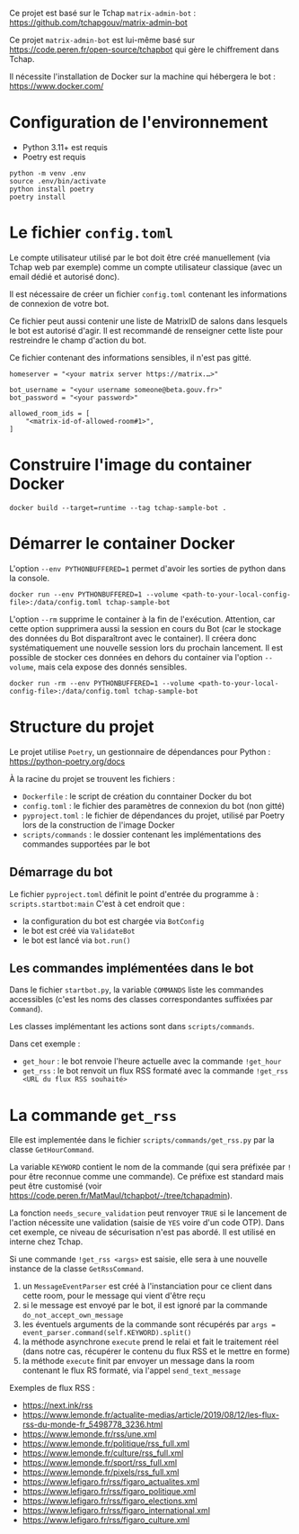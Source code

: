 Ce projet est basé sur le Tchap `matrix-admin-bot` : https://github.com/tchapgouv/matrix-admin-bot

Ce projet `matrix-admin-bot` est lui-même basé sur https://code.peren.fr/open-source/tchapbot qui gère le chiffrement dans Tchap.

Il nécessite l'installation de Docker sur la machine qui hébergera le bot : https://www.docker.com/

# Configuration de l'environnement

- Python 3.11+ est requis
- Poetry est requis
```
python -m venv .env
source .env/bin/activate
python install poetry
poetry install
```

# Le fichier `config.toml`

Le compte utilisateur utilisé par le bot doit être créé manuellement (via Tchap web par exemple) comme un compte utilisateur classique (avec un email dédié et autorisé donc).

Il est nécessaire de créer un fichier `config.toml` contenant les informations de connexion de votre bot.

Ce fichier peut aussi contenir une liste de MatrixID de salons dans lesquels le bot est autorisé d'agir. Il est recommandé de renseigner cette liste pour restreindre le champ d'action du bot.

Ce fichier contenant des informations sensibles, il n'est pas gitté.
```
homeserver = "<your matrix server https://matrix.…>"

bot_username = "<your username someone@beta.gouv.fr>"
bot_password = "<your password>"

allowed_room_ids = [
    "<matrix-id-of-allowed-room#1>",
]
```

# Construire l'image du container Docker
```
docker build --target=runtime --tag tchap-sample-bot .
```

# Démarrer le container Docker

L'option `--env PYTHONBUFFERED=1` permet d'avoir les sorties de python dans la console.
```
docker run --env PYTHONBUFFERED=1 --volume <path-to-your-local-config-file>:/data/config.toml tchap-sample-bot
```

L'option `--rm` supprime le container à la fin de l'exécution. Attention, car cette option supprimera aussi la session en cours du Bot (car le stockage des données du Bot disparaîtront avec le container). Il créera donc systématiquement une nouvelle session lors du prochain lancement. Il est possible de stocker ces données en dehors du container via l'option `--volume`, mais cela expose des donnés sensibles.
```
docker run -rm --env PYTHONBUFFERED=1 --volume <path-to-your-local-config-file>:/data/config.toml tchap-sample-bot
```

# Structure du projet

Le projet utilise `Poetry`, un gestionnaire de dépendances pour Python : https://python-poetry.org/docs

À la racine du projet se trouvent les fichiers :
- `Dockerfile` : le script de création du conntainer Docker du bot
- `config.toml` : le fichier des paramètres de connexion du bot (non gitté)
- `pyproject.toml` : le fichier de dépendances du projet, utilisé par Poetry lors de la construction de l'image Docker
- `scripts/commands` : le dossier contenant les implémentations des commandes supportées par le bot

## Démarrage du bot
Le fichier `pyproject.toml` définit le point d'entrée du programme à : `scripts.startbot:main`
C'est à cet endroit que : 
- la configuration du bot est chargée via `BotConfig`
- le bot est créé via `ValidateBot`
- le bot est lancé via `bot.run()`

## Les commandes implémentées dans le bot
Dans le fichier `startbot.py`, la variable `COMMANDS` liste les commandes accessibles (c'est les noms des classes correspondantes suffixées par `Command`).

Les classes implémentant les actions sont dans `scripts/commands`.

Dans cet exemple : 
- `get_hour` : le bot renvoie l'heure actuelle avec la commande `!get_hour`
- `get_rss` : le bot renvoit un flux RSS formaté avec la commande `!get_rss <URL du flux RSS souhaité>`

# La commande `get_rss`
Elle est implementée dans le fichier `scripts/commands/get_rss.py` par la classe `GetHourCommand`.

La variable `KEYWORD` contient le nom de la commande (qui sera préfixée par `!` pour être reconnue comme une commande).
Ce préfixe est standard mais peut être customisé (voir https://code.peren.fr/MatMaul/tchapbot/-/tree/tchapadmin).

La fonction `needs_secure_validation` peut renvoyer `TRUE` si le lancement de l'action nécessite une validation (saisie de `YES` voire d'un code OTP).
Dans cet exemple, ce niveau de sécurisation n'est pas abordé. Il est utilisé en interne chez Tchap.

Si une commande `!get_rss <args>` est saisie, elle sera à une nouvelle instance de la classe `GetRssCommand`.

1. un `MessageEventParser` est créé à l'instanciation pour ce client dans cette room, pour le message qui vient d'être reçu
2. si le message est envoyé par le bot, il est ignoré par la commande `do_not_accept_own_message`
3. les éventuels arguments de la commande sont récupérés par `args = event_parser.command(self.KEYWORD).split()`
4. la méthode asynchrone `execute` prend le relai et fait le traitement réel (dans notre cas, récupérer le contenu du flux RSS et le mettre en forme)
5. la méthode `execute` finit par envoyer un message dans la room contenant le flux RS formaté, via l'appel `send_text_message`

Exemples de flux RSS :
- https://next.ink/rss
- https://www.lemonde.fr/actualite-medias/article/2019/08/12/les-flux-rss-du-monde-fr_5498778_3236.html
- https://www.lemonde.fr/rss/une.xml
- https://www.lemonde.fr/politique/rss_full.xml
- https://www.lemonde.fr/culture/rss_full.xml
- https://www.lemonde.fr/sport/rss_full.xml
- https://www.lemonde.fr/pixels/rss_full.xml
- https://www.lefigaro.fr/rss/figaro_actualites.xml
- https://www.lefigaro.fr/rss/figaro_politique.xml
- https://www.lefigaro.fr/rss/figaro_elections.xml
- https://www.lefigaro.fr/rss/figaro_international.xml
- https://www.lefigaro.fr/rss/figaro_culture.xml
